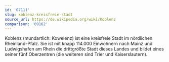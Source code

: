 ```yaml
---
id: '07111'
slug: koblenz-kreisfreie-stadt
source_url: https://de.wikipedia.org/wiki/Koblenz
comparison: '09162'
---
```


Koblenz (mundartlich: Kowelenz) ist eine kreisfreie Stadt im nördlichen Rheinland-Pfalz. Sie ist mit knapp 114.000 Einwohnern nach Mainz und Ludwigshafen am Rhein die drittgrößte Stadt dieses Landes und bildet eines seiner fünf Oberzentren (die weiteren sind Trier und Kaiserslautern).
